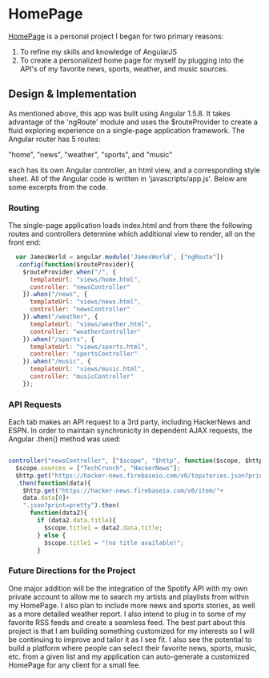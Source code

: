 # HomePage

[HomePage][gh-pages] is a personal project I began for two primary reasons:

[gh-pages]: https://jahatch512.github.io/HomePage/#/



1. To refine my skills and knowledge of AngularJS
2. To create a personalized home page for myself by plugging into
the API's of my favorite news, sports, weather, and music sources.

## Design & Implementation

As mentioned above, this app was built using Angular 1.5.8. It takes advantage of the 'ngRoute' module and uses the $routeProvider to create a fluid exploring experience on a single-page application framework. The Angular router has 5 routes:

"home", "news", "weather", "sports", and "music"

each has its own Angular controller, an html view, and a corresponding style sheet. All of the Angular code is written in 'javascripts/app.js'. Below are some excerpts from the code.

### Routing

The single-page application loads index.html and from there the following routes and controllers determine which additional view to render, all on the front end:

```javascript
  var JamesWorld = angular.module('JamesWorld', ["ngRoute"])
  .config(function($routeProvider){
    $routeProvider.when("/", {
      templateUrl: "views/home.html",
      controller: "newsController"
    }).when("/news", {
      templateUrl: "views/news.html",
      controller: "newsController"
    }).when("/weather", {
      templateUrl: "views/weather.html",
      controller: "weatherController"
    }).when("/sports", {
      templateUrl: "views/sports.html",
      controller: "sportsController"
    }).when("/music", {
      templateUrl: "views/music.html",
      controller: "musicController"
    });
  ```



### API Requests

Each tab makes an API request to a 3rd party, including HackerNews and ESPN. In order to maintain synchronicity in dependent AJAX requests, the Angular .then() method was used:

```javascript

controller("newsController", ["$scope", "$http", function($scope, $http){
  $scope.sources = ["TechCrunch", "HackerNews"];
  $http.get("https://hacker-news.firebaseio.com/v0/topstories.json?print=pretty")
  .then(function(data){
    $http.get("https://hacker-news.firebaseio.com/v0/item/"+
    data.data[0]+
    ".json?print=pretty").then(
      function(data2){
        if (data2.data.title){
          $scope.title1 = data2.data.title;
        } else {
          $scope.title1 = "(no title available)";
        }
```

### Future Directions for the Project

One major addition will be the integration of the Spotify API with my own private account to allow me to search my artists and playlists from within my HomePage. I also plan to include more news and sports stories, as well as a more detailed weather report. I also intend to plug in to some of my favorite RSS feeds and create a seamless feed. The best part about this project is that I am building something customized for my interests so I will be continuing to improve and tailor it as I see fit. I also see the potential to build a platform where people can select their favorite news, sports, music, etc. from a given list and my application can auto-generate a customized HomePage for any client for a small fee.
